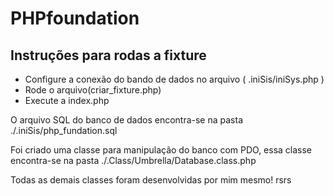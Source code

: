 # PHPfoundation #

## Instruções para rodas a fixture ##
- Configure a conexão do bando de dados no arquivo ( .iniSis/iniSys.php )
- Rode o arquivo(criar_fixture.php)
- Execute a index.php

O arquivo SQL do banco de dados encontra-se na pasta
./.iniSis/php_fundation.sql

Foi criado uma classe para manipulação do banco com PDO, essa classe encontra-se na pasta
./.Class/Umbrella/Database.class.php


Todas as demais classes foram desenvolvidas por mim mesmo! rsrs
